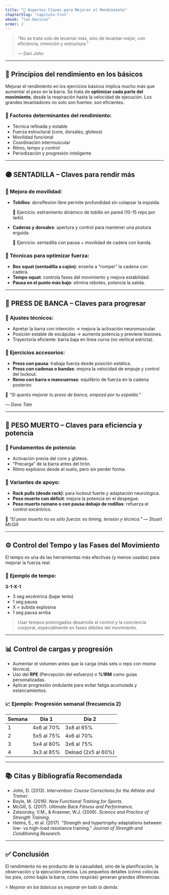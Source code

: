 ```yaml
---
title: "🧠 Aspectos Claves para Mejorar el Rendimiento"
chapterSlug: "capitulo-tres"
ebook: "los-basicos"
order: 2
---
```


> “No se trata solo de levantar más, sino de levantar mejor, con eficiencia, intención y estructura.”
> 
> 
> — *Dan John*
> 

---

## 🧠 Principios del rendimiento en los básicos

Mejorar el rendimiento en los ejercicios básicos implica mucho más que aumentar el peso en la barra. Se trata de **optimizar cada parte del movimiento**, desde la respiración hasta la velocidad de ejecución. Los grandes levantadores no solo son fuertes: son eficientes.

### 🔑 Factores determinantes del rendimiento:

- Técnica refinada y estable
- Fuerza estructural (core, dorsales, glúteos)
- Movilidad funcional
- Coordinación intermuscular
- Ritmo, tempo y control
- Periodización y progresión inteligente

---

## 🟣 SENTADILLA – Claves para rendir más

### 🔹 Mejora de movilidad:

- **Tobillos**: dorsiflexión libre permite profundidad sin colapsar la espalda.
    
    🔁 Ejercicio: estiramiento dinámico de tobillo en pared (10-15 reps por lado).
    
- **Caderas y dorsales**: apertura y control para mantener una postura erguida.
    
    🔁 Ejercicio: sentadilla con pausa + movilidad de cadera con banda.
    

### 🔹 Técnicas para optimizar fuerza:

- **Box squat (sentadilla a cajón)**: enseña a “romper” la cadena con cadera.
- **Tempo squat**: controla fases del movimiento y mejora estabilidad.
- **Pausa en el punto más bajo**: elimina rebotes, potencia la salida.

---

## 🔵 PRESS DE BANCA – Claves para progresar

### 🔹 Ajustes técnicos:

- Apretar la barra con intención → mejora la activación neuromuscular.
- Posición estable de escápulas → aumenta potencia y previene lesiones.
- Trayectoria eficiente: barra baja en línea curva (no vertical estricta).

### 🔹 Ejercicios accesorios:

- **Press con pausa**: trabaja fuerza desde posición estática.
- **Press con cadenas o bandas**: mejora la velocidad de empuje y control del lockout.
- **Remo con barra o mancuernas**: equilibrio de fuerza en la cadena posterior.

📌 *“Si querés mejorar tu press de banca, empezá por tu espalda.”*

— *Dave Tate*

---

## 🔴 PESO MUERTO – Claves para eficiencia y potencia

### 🔹 Fundamentos de potencia:

- Activación previa del core y glúteos.
- “Precarga” de la barra antes del tirón.
- Ritmo explosivo desde el suelo, pero sin perder forma.

### 🔹 Variantes de apoyo:

- **Rack pulls (desde rack)**: para lockout fuerte y adaptación neurológica.
- **Peso muerto con déficit**: mejora la potencia en el despegue.
- **Peso muerto rumano o con pausa debajo de rodillas**: refuerza el control excéntrico.

🔁 *“El peso muerto no es sólo fuerza: es timing, tensión y técnica.”* — *Stuart McGill*

---

## ⚙️ Control del Tempo y las Fases del Movimiento

El tempo es una de las herramientas más efectivas (y menos usadas) para mejorar la fuerza real.

### 🎯 Ejemplo de tempo:

**3-1-X-1**

- 3 seg excéntrica (bajar lento)
- 1 seg pausa
- X = subida explosiva
- 1 seg pausa arriba

> Usar tempos prolongados desarrolla el control y la conciencia corporal, especialmente en fases débiles del movimiento.
> 

---

## 📊 Control de cargas y progresión

- Aumentar el volumen antes que la carga (más sets o reps con misma técnica).
- Uso del **RPE** (Percepción del esfuerzo) o **%1RM** como guías personalizadas.
- Aplicar progresión ondulante para evitar fatiga acumulada y estancamientos.

### 📈 Ejemplo: Progresión semanal (frecuencia 2)

| Semana | Día 1 | Día 2 |
| --- | --- | --- |
| 1 | 4x6 al 70% | 3x8 al 65% |
| 2 | 5x5 al 75% | 4x6 al 70% |
| 3 | 5x4 al 80% | 3x6 al 75% |
| 4 | 3x3 al 85% | Deload (2x5 al 60%) |

---

## 📚 Citas y Bibliografía Recomendada

- John, D. (2013). *Intervention: Course Corrections for the Athlete and Trainer*.
- Boyle, M. (2016). *New Functional Training for Sports*.
- McGill, S. (2017). *Ultimate Back Fitness and Performance*.
- Zatsiorsky, V.M., & Kraemer, W.J. (2006). *Science and Practice of Strength Training*.
- Helms, E., et al. (2017). “Strength and hypertrophy adaptations between low- vs high-load resistance training.” *Journal of Strength and Conditioning Research*.

---

## ✅ Conclusión

El rendimiento no es producto de la casualidad, sino de la planificación, la observación y la ejecución precisa. Los pequeños detalles (cómo colocás los pies, cómo bajás la barra, cómo respirás) generan grandes diferencias.

⚡ *Mejorar en los básicos es mejorar en todo lo demás.*